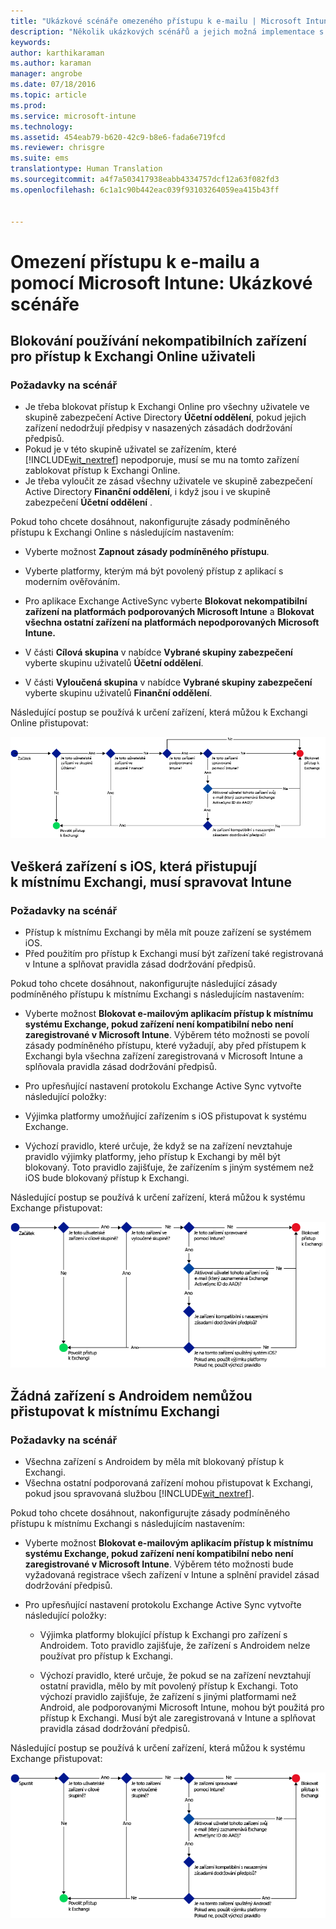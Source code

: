 ```yaml
---
title: "Ukázkové scénáře omezeného přístupu k e-mailu | Microsoft Intune"
description: "Několik ukázkových scénářů a jejich možná implementace s podmíněným přístupem"
keywords: 
author: karthikaraman
ms.author: karaman
manager: angrobe
ms.date: 07/18/2016
ms.topic: article
ms.prod: 
ms.service: microsoft-intune
ms.technology: 
ms.assetid: 454eab79-b620-42c9-b8e6-fada6e719fcd
ms.reviewer: chrisgre
ms.suite: ems
translationtype: Human Translation
ms.sourcegitcommit: a4f7a503417938eabb4334757dcf12a63f082fd3
ms.openlocfilehash: 6c1a1c90b442eac039f93103264059ea415b43ff


---
```


# Omezení přístupu k e-mailu a pomocí Microsoft Intune: Ukázkové scénáře

## Blokování používání nekompatibilních zařízení pro přístup k Exchangi Online uživateli
### Požadavky na scénář
- Je třeba blokovat přístup k Exchangi Online pro všechny uživatele ve skupině zabezpečení Active Directory **Účetní oddělení**, pokud jejich zařízení nedodržují předpisy v nasazených zásadách dodržování předpisů.
- Pokud je v této skupině uživatel se zařízením, které [!INCLUDE[wit_nextref](../includes/wit_nextref_md.md)] nepodporuje, musí se mu na tomto zařízení zablokovat přístup k Exchangi Online.
- Je třeba vyloučit ze zásad všechny uživatele ve skupině zabezpečení Active Directory **Finanční oddělení**, i když jsou i ve skupině zabezpečení **Účetní oddělení** .

Pokud toho chcete dosáhnout, nakonfigurujte zásady podmíněného přístupu k Exchangi Online s následujícím nastavením:

-   Vyberte možnost **Zapnout zásady podmíněného přístupu**.

- Vyberte platformy, kterým má být povolený přístup z aplikací s moderním ověřováním.
- Pro aplikace Exchange ActiveSync vyberte **Blokovat nekompatibilní zařízení na platformách podporovaných Microsoft Intune** a **Blokovat všechna ostatní zařízení na platformách nepodporovaných Microsoft Intune.**
-   V části **Cílová skupina** v nabídce **Vybrané skupiny zabezpečení** vyberte skupinu uživatelů **Účetní oddělení**.

-   V části **Vyloučená skupina** v nabídce **Vybrané skupiny zabezpečení** vyberte skupinu uživatelů **Finanční oddělení**.


Následující postup se používá k určení zařízení, která můžou k Exchangi Online přistupovat:

![Tok přístupu k zařízení](./media/ConditionalAccess8-5.png)

## Veškerá zařízení s iOS, která přistupují k místnímu Exchangi, musí spravovat Intune
### Požadavky na scénář
- Přístup k místnímu Exchangi by měla mít pouze zařízení se systémem iOS.
- Před použitím pro přístup k Exchangi musí být zařízení také registrovaná v Intune a splňovat pravidla zásad dodržování předpisů.

Pokud toho chcete dosáhnout, nakonfigurujte následující zásady podmíněného přístupu k místnímu Exchangi s následujícím nastavením:

-   Vyberte možnost **Blokovat e-mailovým aplikacím přístup k místnímu systému Exchange, pokud zařízení není kompatibilní nebo není zaregistrované v Microsoft Intune**. Výběrem této možnosti se povolí zásady podmíněného přístupu, které vyžadují, aby před přístupem k Exchangi byla všechna zařízení zaregistrovaná v Microsoft Intune a splňovala pravidla zásad dodržování předpisů.

-   Pro upřesňující nastavení protokolu Exchange Active Sync vytvořte následující položky:

  -   Výjimka platformy umožňující zařízením s iOS přistupovat k systému Exchange.   

  -   Výchozí pravidlo, které určuje, že když se na zařízení nevztahuje pravidlo výjimky platformy, jeho přístup k Exchangi by měl být blokovaný. Toto pravidlo zajišťuje, že zařízením s jiným systémem než iOS bude blokovaný přístup k Exchangi.

Následující postup se používá k určení zařízení, která můžou k systému Exchange přistupovat:

![Tok přístupu k zařízení](./media/ConditionalAccess8-3.png)

## Žádná zařízení s Androidem nemůžou přistupovat k místnímu Exchangi
### Požadavky na scénář
- Všechna zařízení s Androidem by měla mít blokovaný přístup k Exchangi.
- Všechna ostatní podporovaná zařízení mohou přistupovat k Exchangi, pokud jsou spravovaná službou [!INCLUDE[wit_nextref](../includes/wit_nextref_md.md)].

Pokud toho chcete dosáhnout, nakonfigurujte zásady podmíněného přístupu k místnímu Exchangi s následujícím nastavením:

-   Vyberte možnost **Blokovat e-mailovým aplikacím přístup k místnímu systému Exchange, pokud zařízení není kompatibilní nebo není zaregistrované v Microsoft Intune**. Výběrem této možnosti bude vyžadovaná registrace všech zařízení v Intune a splnění pravidel zásad dodržování předpisů.

- Pro upřesňující nastavení protokolu Exchange Active Sync vytvořte následující položky:
  -   Výjimka platformy blokující přístup k Exchangi pro zařízení s Androidem. Toto pravidlo zajišťuje, že zařízení s Androidem nelze používat pro přístup k Exchangi.

  -   Výchozí pravidlo, které určuje, že pokud se na zařízení nevztahují ostatní pravidla, mělo by mít povolený přístup k Exchangi. Toto výchozí pravidlo zajišťuje, že zařízení s jinými platformami než Android, ale podporovanými Microsoft Intune, mohou být použitá pro přístup k Exchangi. Musí být ale zaregistrovaná v Intune a splňovat pravidla zásad dodržování předpisů.

Následující postup se používá k určení zařízení, která můžou k systému Exchange přistupovat:

![Tok přístupu k zařízení](./media/ConditionalAccess8-4.png)



<!--HONumber=Oct16_HO4-->


